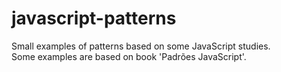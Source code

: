 # javascript-patterns
Small examples of patterns based on some JavaScript studies.  
Some examples are based on book 'Padrões JavaScript'.  
